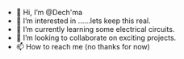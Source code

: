 - 👋 Hi, I’m @Dech'ma
- 👀 I’m interested in ......lets keep this real.
- 🌱 I’m currently learning some electrical circuits.
- 💞️ I’m looking to collaborate on exciting projects.
- 📫 How to reach me (no thanks for now)

<!---
Dechamma0420/Dechamma0420 is a ✨ special ✨ repository because its `README.md` (this file) appears on your GitHub profile.
You can click the Preview link to take a look at your changes.
--->
